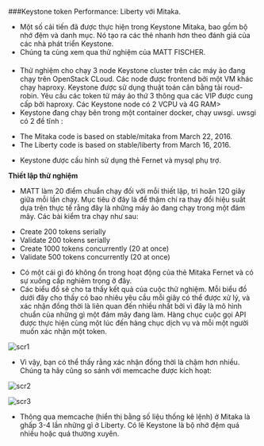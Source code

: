 ###Keystone token Performance: Liberty với Mitaka.

- Một số cải tiến đã được thực hiện trong Keystone Mitaka, bao gồm bộ nhớ đệm và danh mục. Nó tạo ra các thẻ nhanh hơn theo đánh giá của các nhà phát triển Keystone.
- Chúng ta cùng xem qua thử nghiệm của MATT FISCHER.
 
####

- Thử nghiệm cho chạy 3 node Keystone cluster trên các máy ảo đang chạy trên OpenStack CLoud. Các node được frontend bởi một VM khác chạy haproxy. Keystone được sử dụng thuật toán cân bằng tải roud-robin. Yêu cầu các token từ máy ảo thứ 3 thông qua các VIP được cung cấp bởi haproxy. Các Keystone node có 2 VCPU và 4G RAM>
- Keystone đang chạy bên trong một container docker, chạy uwsgi. uwsgi có 2 đề tĩnh : 
 <ul>
 <li>The Mitaka code is based on stable/mitaka from March 22, 2016.</li>
 <li>The Liberty code is based on stable/liberty from March 16, 2016.</li>
 </ul>

- Keystone được cấu hình sử dụng thẻ Fernet và mysql phụ trợ.
 
**Thiết lập thử nghiệm**

- MATT làm 20 điểm chuẩn chạy đối với mỗi thiết lập, trì hoãn 120 giây giữa mỗi lần chạy. Mục tiêu ở đây là  để thậm chí ra thay đổi hiệu suất dựa trên thực tế rằng đây là những máy ảo đang chạy trong một đám mây. Các bài kiểm tra chạy như sau:
 <ul>
 <li>Create 200 tokens serially</li>
 <li>Validate 200 tokens serially</li>
 <li>Create 1000 tokens concurrently (20 at once)</li>
 <li>Validate 500 tokens concurrently (20 at once)</li>
 </ul>

- Có một cái gì đó không ổn trong hoạt động của thẻ Mitaka Fernet và có sự xuống cấp nghiêm trọng ở đây.
- Các biểu đồ sẽ cho ta thấy kết quả của cuộc thử nghiệm. Mỗi biểu đồ dưới đây cho thấy có bao nhiêu yêu cầu mỗi giây có thể được xử lý, và xác nhận đồng thời là liên quan đến nhiều nhất bởi vì đây là mô hình chuẩn của những gì một đám mây đang làm. Hàng chục cuộc gọi API được thực hiện cùng một lúc đến hàng chục dịch vụ và mỗi một người muốn xác nhận một token.

![scr1](http://i.imgur.com/TtHWSlo.png)

- Vì vậy, bạn có thể thấy rằng xác nhận đồng thời là chậm hơn nhiều. Chúng ta hãy cũng so sánh với memcache được kích hoạt:

![scr2](http://i.imgur.com/Ns7rPPv.png)

![scr3](http://i.imgur.com/AMU8p99.png)

- Thông qua memcache (hiển thị bằng số liệu thống kê lệnh) ở Mitaka là ghấp 3-4 lần những gì ở Liberty. Có lẽ Keystone là bộ nhớ đệm quá nhiều hoặc quá thường xuyên.
